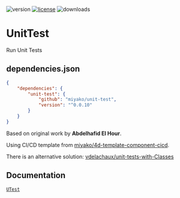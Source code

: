 ![version](https://img.shields.io/badge/version-20%20R6%2B-E23089)
[![license](https://img.shields.io/github/license/miyako/unit-test)](LICENSE)
![downloads](https://img.shields.io/github/downloads/miyako/unit-test/total)

# UnitTest

Run Unit Tests

## dependencies.json

```json
{
	"dependencies": {
		"unit-test": {
			"github": "miyako/unit-test",
			"version": "^0.0.10"
		}
	}
}
```

Based on original work by **Abdelhafid El Hour**.

Using CI/CD template from [miyako/4d-template-component-cicd](https://github.com/miyako/4d-template-component-cicd).

There is an alternative solution: [vdelachaux/unit-tests-with-Classes](https://github.com/vdelachaux/unit-tests-with-Classes)

## Documentation

[`UTest`](https://github.com/miyako/unit-test/blob/main/UTest/Documentation/Classes/UTest.md)
